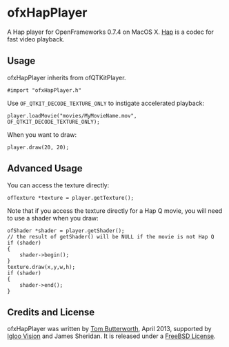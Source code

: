 ofxHapPlayer
============

A Hap player for OpenFrameworks 0.7.4 on MacOS X. [Hap](http://github.com/Vidvox/hap) is a codec for fast video playback.

Usage
-----

ofxHapPlayer inherits from ofQTKitPlayer.

    #import "ofxHapPlayer.h"

Use ````OF_QTKIT_DECODE_TEXTURE_ONLY```` to instigate accelerated playback:

    player.loadMovie("movies/MyMovieName.mov", OF_QTKIT_DECODE_TEXTURE_ONLY);

When you want to draw:

	player.draw(20, 20);

Advanced Usage
--------------

You can access the texture directly:

	ofTexture *texture = player.getTexture();

Note that if you access the texture directly for a Hap Q movie, you will need to use a shader when you draw:

    ofShader *shader = player.getShader();
    // the result of getShader() will be NULL if the movie is not Hap Q
    if (shader)
    {
        shader->begin();
    }
	texture.draw(x,y,w,h);
    if (shader)
    {
        shader->end();
    }
    
Credits and License
-------------------

ofxHapPlayer was written by [Tom Butterworth](http://kriss.cx/tom), April 2013, supported by [Igloo Vision](http://www.igloovision.com/) and James Sheridan. It is released under a [FreeBSD License](http://github.com/bangnoise/ofxHapPlayer/blob/master/LICENSE).
